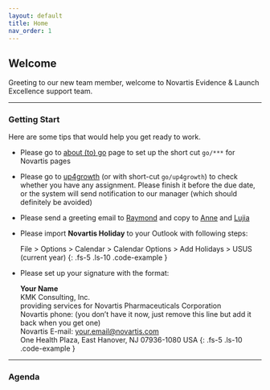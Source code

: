 ```yaml
---
layout: default
title: Home
nav_order: 1
---
```


## Welcome
Greeting to our new team member, welcome to Novartis Evidence & Launch Excellence support team.

---
### Getting Start
Here are some tips that would help you get ready to work.

- Please go to  [about (to) go](https://go/:about/#edit)  page to set up the short cut `go/***` for Novartis pages  
- Please go to  [up4growth](https://novartis.csod.com/ui/lms-learner-home/home?utm_source=Welcome_Page&utm_medium=tile&utm_campaign=Learner_Home)  (or with short-cut `go/up4growth`) to check whether you have any assignment. Please finish it before the due date, or the system will send notification to our manager (which should definitely be avoided)  
- Please send a greeting email to  [Raymond](raymond.przybysz@novartis.com)  and copy to  [Anne](yen-hua.chen@novartis.com)  and  [Lujia](lujia.zhou@novartis.com)  
- Please import **Novartis Holiday** to your Outlook with following steps:

  File > Options > Calendar > Calendar Options > Add Holidays > USUS (current year)
  {: .fs-5 .ls-10 .code-example }
  
- Please set up your signature with the format:


  **Your Name** <br/>
  KMK Consulting, Inc.<br/>
  providing services for Novartis Pharmaceuticals Corporation<br/>
  Novartis phone: (you don’t have it now, just remove this line but add it back when you get one)<br/>
  Novartis E-mail: your.email@novartis.com<br/>
  One Health Plaza, East Hanover, NJ 07936-1080 USA
{: .fs-5 .ls-10 .code-example }

---

### Agenda
